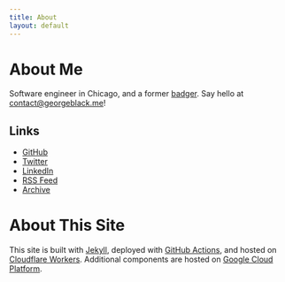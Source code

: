 ```yaml
---
title: About
layout: default
---
```


# About Me

Software engineer in Chicago, and a former [badger](https://twitter.com/georgeblackm/status/995345329087270912). Say hello at [contact@georgeblack.me](mailto:contact@georgeblack.me)!

## Links

* [GitHub](https://github.com/georgemblack)
* [Twitter](https://twitter.com/georgeblackm)
* [LinkedIn](https://www.linkedin.com/in/georgemblack/)
* [RSS Feed](https://georgeblack.me/feeds/main.xml)
* [Archive](/archive/)

# About This Site

This site is built with [Jekyll](https://jekyllrb.com), deployed with [GitHub Actions](https://github.com/features/actions), and hosted on [Cloudflare Workers](https://workers.cloudflare.com). Additional components are hosted on [Google Cloud Platform](https://cloud.google.com).
